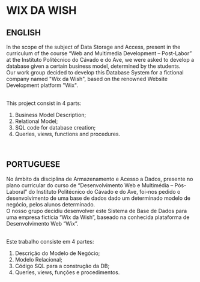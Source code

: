 # WIX DA WISH
## ENGLISH <br>

In the scope of the subject of Data Storage and Access, present in the curriculum of the course “Web and Multimedia Development – Post-Labor” at the Instituto Politécnico do Cávado e do Ave, we were asked to develop a database given a certain business model, determined by the students. <br>
Our work group decided to develop this Database System for a fictional company named "Wix da Wish", based on the renowned Website Development platform "Wix". <br>
<br>

This project consist in 4 parts:<br>
1.	Business Model Description;<br>
2.	Relational Model;<br>
3.	SQL code for database creation;<br>
4.	Queries, views, functions and procedures.<br>

<br>

## PORTUGUESE <br>

No âmbito da disciplina de Armazenamento e Acesso a Dados, presente no plano curricular do curso de “Desenvolvimento Web e Multimédia – Pós-Laboral” do Instituto Politécnico do Cávado e do Ave, foi-nos pedido o desenvolvimento de uma base de dados dado um determinado modelo de negócio, pelos alunos determinado. <br>
O nosso grupo decidiu desenvolver este Sistema de Base de Dados para uma empresa fictícia “Wix da Wish”, baseado na conhecida plataforma de Desenvolvimento Web “Wix”. <br>
<br>

Este trabalho consiste em 4 partes:<br>
1.	Descrição do Modelo de Negócio;<br>
2.	Modelo Relacional;<br>
3.	Código SQL para a construção da DB;<br>
4.	Queries, views, funções e procedimentos.<br>
